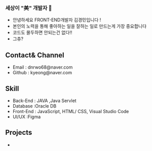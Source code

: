 ### 세상이 "美" 개발자 👋

- 안녕하세요  FRONT-END개발자 김경민입니다 !
- 본인의 노력을 통해 좋아하는 일을 잘하는 일로 만드는게 가장 중요합니다
- 코드도 몰두하면 안되는건 없다!!
- 그츄?
   
 
## Contact& Channel
<ul>
  <li>Email : dnrwo68@naver.com</li>
  <li>Github : kyeong@naver.com</li>
</ul>


## Skill

 <ul>
  <li>Back-End : JAVA ,Java Servlet </li>
  <li> Database :Oracle DB</li>
  <li>Front-End : JavaScript, HTML/ CSS, Visual Studio Code </li>
  <li> UI/UX :Figma</li>
  </ul>

## Projects
<ul>
  <li>     </li>
</ul>
